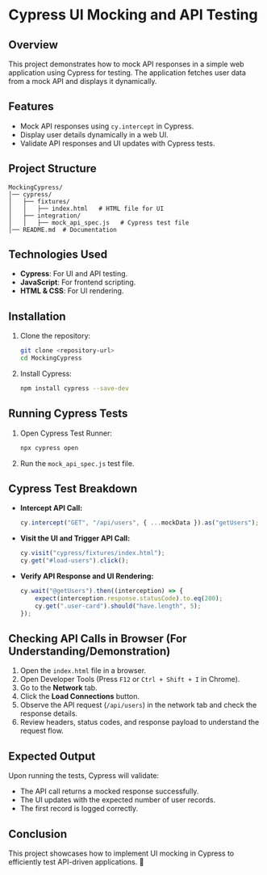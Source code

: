 # Cypress UI Mocking and API Testing

## Overview
This project demonstrates how to mock API responses in a simple web application using Cypress for testing. The application fetches user data from a mock API and displays it dynamically.

## Features
- Mock API responses using `cy.intercept` in Cypress.
- Display user details dynamically in a web UI.
- Validate API responses and UI updates with Cypress tests.

## Project Structure
```
MockingCypress/
│── cypress/
│   ├── fixtures/
│   │   ├── index.html   # HTML file for UI
│   ├── integration/
│   │   ├── mock_api_spec.js   # Cypress test file
│── README.md  # Documentation
```

## Technologies Used
- **Cypress**: For UI and API testing.
- **JavaScript**: For frontend scripting.
- **HTML & CSS**: For UI rendering.

## Installation
1. Clone the repository:
   ```sh
   git clone <repository-url>
   cd MockingCypress
   ```
2. Install Cypress:
   ```sh
   npm install cypress --save-dev
   ```

## Running Cypress Tests
1. Open Cypress Test Runner:
   ```sh
   npx cypress open
   ```
2. Run the `mock_api_spec.js` test file.

## Cypress Test Breakdown
- **Intercept API Call:**
  ```js
  cy.intercept("GET", "/api/users", { ...mockData }).as("getUsers");
  ```
- **Visit the UI and Trigger API Call:**
  ```js
  cy.visit("cypress/fixtures/index.html");
  cy.get("#load-users").click();
  ```
- **Verify API Response and UI Rendering:**
  ```js
  cy.wait("@getUsers").then((interception) => {
      expect(interception.response.statusCode).to.eq(200);
      cy.get(".user-card").should("have.length", 5);
  });
  ```

## Checking API Calls in Browser (For Understanding/Demonstration)
1. Open the `index.html` file in a browser.
2. Open Developer Tools (Press `F12` or `Ctrl + Shift + I` in Chrome).
3. Go to the **Network** tab.
4. Click the **Load Connections** button.
5. Observe the API request (`/api/users`) in the network tab and check the response details.
6. Review headers, status codes, and response payload to understand the request flow.

## Expected Output
Upon running the tests, Cypress will validate:
- The API call returns a mocked response successfully.
- The UI updates with the expected number of user records.
- The first record is logged correctly.

## Conclusion
This project showcases how to implement UI mocking in Cypress to efficiently test API-driven applications. 🚀

